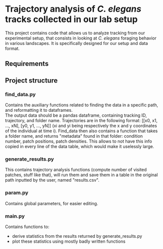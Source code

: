 # Trajectory analysis of _C. elegans_ tracks collected in our lab setup
This project contains code that allows us to analyze tracking from our experimental setup, that consists in looking at
_C. elegans_ foraging behavior in various landscapes. It is specifically designed for our setup and data format.

## Requirements



## Project structure
### find_data.py
Contains the auxiliary functions related to finding the data in a specific path, and reformatting it to dataframes.  
The output data should be a pandas dataframe, containing tracking ID, trajectory, and folder name. 
Trajectories are in the following format: [[x0, x1, ..., xN], [y0, y1, ..., yN]] (xi and yi being respectively the x and y coordinates 
of the individual at time i).
Find_data then also contains a function that takes a folder name, and returns "metadata" found in that folder:
condition number, patch positions, patch densities. This allows to not have this info copied in every line of the data
table, which would make it uselessly large.

### generate_results.py
This contains trajectory analysis functions (compute number of visited patches, stuff like that), will run them and 
save them in a table in the original path inputted by the user, named "results.csv".

### param.py
Contains global parameters, for easier editing.

### main.py 
Contains functions to:
- derive statistics from the results returned by generate_results.py
- plot these statistics using mostly badly written functions


